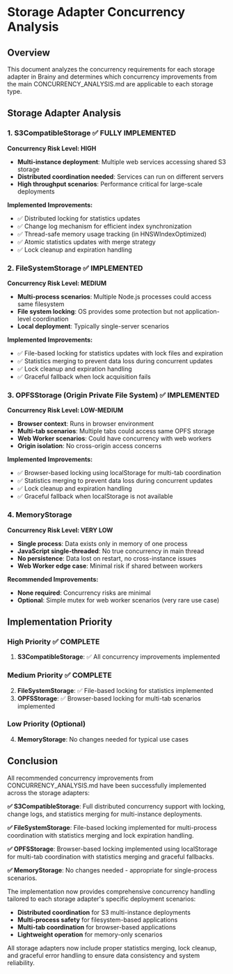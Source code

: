 # Storage Adapter Concurrency Analysis

## Overview
This document analyzes the concurrency requirements for each storage adapter in Brainy and determines which concurrency improvements from the main CONCURRENCY_ANALYSIS.md are applicable to each storage type.

## Storage Adapter Analysis

### 1. S3CompatibleStorage ✅ FULLY IMPLEMENTED
**Concurrency Risk Level: HIGH**
- **Multi-instance deployment**: Multiple web services accessing shared S3 storage
- **Distributed coordination needed**: Services can run on different servers
- **High throughput scenarios**: Performance critical for large-scale deployments

**Implemented Improvements:**
- ✅ Distributed locking for statistics updates
- ✅ Change log mechanism for efficient index synchronization
- ✅ Thread-safe memory usage tracking (in HNSWIndexOptimized)
- ✅ Atomic statistics updates with merge strategy
- ✅ Lock cleanup and expiration handling

### 2. FileSystemStorage ✅ IMPLEMENTED
**Concurrency Risk Level: MEDIUM**
- **Multi-process scenarios**: Multiple Node.js processes could access same filesystem
- **File system locking**: OS provides some protection but not application-level coordination
- **Local deployment**: Typically single-server scenarios

**Implemented Improvements:**
- ✅ File-based locking for statistics updates with lock files and expiration
- ✅ Statistics merging to prevent data loss during concurrent updates
- ✅ Lock cleanup and expiration handling
- ✅ Graceful fallback when lock acquisition fails

### 3. OPFSStorage (Origin Private File System) ✅ IMPLEMENTED
**Concurrency Risk Level: LOW-MEDIUM**
- **Browser context**: Runs in browser environment
- **Multi-tab scenarios**: Multiple tabs could access same OPFS storage
- **Web Worker scenarios**: Could have concurrency with web workers
- **Origin isolation**: No cross-origin access concerns

**Implemented Improvements:**
- ✅ Browser-based locking using localStorage for multi-tab coordination
- ✅ Statistics merging to prevent data loss during concurrent updates
- ✅ Lock cleanup and expiration handling
- ✅ Graceful fallback when localStorage is not available

### 4. MemoryStorage
**Concurrency Risk Level: VERY LOW**
- **Single process**: Data exists only in memory of one process
- **JavaScript single-threaded**: No true concurrency in main thread
- **No persistence**: Data lost on restart, no cross-instance issues
- **Web Worker edge case**: Minimal risk if shared between workers

**Recommended Improvements:**
- **None required**: Concurrency risks are minimal
- **Optional**: Simple mutex for web worker scenarios (very rare use case)

## Implementation Priority

### High Priority ✅ COMPLETE
1. **S3CompatibleStorage**: ✅ All concurrency improvements implemented

### Medium Priority ✅ COMPLETE
2. **FileSystemStorage**: ✅ File-based locking for statistics implemented
3. **OPFSStorage**: ✅ Browser-based locking for multi-tab scenarios implemented

### Low Priority (Optional)
4. **MemoryStorage**: No changes needed for typical use cases

## Conclusion

All recommended concurrency improvements from CONCURRENCY_ANALYSIS.md have been successfully implemented across the storage adapters:

**✅ S3CompatibleStorage**: Full distributed concurrency support with locking, change logs, and statistics merging for multi-instance deployments.

**✅ FileSystemStorage**: File-based locking implemented for multi-process coordination with statistics merging and lock expiration handling.

**✅ OPFSStorage**: Browser-based locking implemented using localStorage for multi-tab coordination with statistics merging and graceful fallbacks.

**✅ MemoryStorage**: No changes needed - appropriate for single-process scenarios.

The implementation now provides comprehensive concurrency handling tailored to each storage adapter's specific deployment scenarios:
- **Distributed coordination** for S3 multi-instance deployments
- **Multi-process safety** for filesystem-based applications  
- **Multi-tab coordination** for browser-based applications
- **Lightweight operation** for memory-only scenarios

All storage adapters now include proper statistics merging, lock cleanup, and graceful error handling to ensure data consistency and system reliability.
